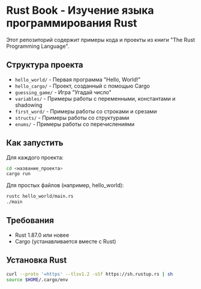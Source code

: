 # Rust Book - Изучение языка программирования Rust

Этот репозиторий содержит примеры кода и проекты из книги "The Rust Programming Language".

## Структура проекта

- `hello_world/` - Первая программа "Hello, World!"
- `hello_cargo/` - Проект, созданный с помощью Cargo
- `guessing_game/` - Игра "Угадай число"
- `variables/` - Примеры работы с переменными, константами и shadowing
- `first_word/` - Примеры работы со строками и срезами
- `structs/` - Примеры работы со структурами
- `enums/` - Примеры работы со перечислениями

## Как запустить

Для каждого проекта:

```bash
cd <название_проекта>
cargo run
```

Для простых файлов (например, hello_world):

```bash
rustc hello_world/main.rs
./main
```

## Требования

- Rust 1.87.0 или новее
- Cargo (устанавливается вместе с Rust)

## Установка Rust

```bash
curl --proto '=https' --tlsv1.2 -sSf https://sh.rustup.rs | sh
source $HOME/.cargo/env
```
